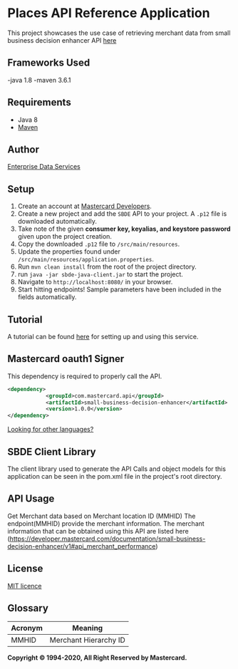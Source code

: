 # Places API Reference Application
This project showcases the use case of retrieving merchant data from small business decision enhancer API [here](https://developer.mastercard.com/product/small-business-decision-enhancer)

## Frameworks Used
-java 1.8
-maven 3.6.1

## Requirements
- Java 8
- [Maven](https://maven.apache.org/download.cgi)

## Author
[Enterprise Data Services](mailto:apisupport@mastercard.com)

## Setup
1. Create an account at [Mastercard Developers](https://developer.mastercard.com).
2. Create a new project and add the `SBDE` API to your project. A `.p12` file is downloaded automatically.
3. Take note of the given **consumer key, keyalias, and keystore password** given upon the project creation.
4. Copy the downloaded `.p12` file to `/src/main/resources`.
5. Update the properties found under `/src/main/resources/application.properties`.
6. Run `mvn clean install` from the root of the project directory.
7. run `java -jar sbde-java-client.jar` to start the project.
8. Navigate to `http://localhost:8080/` in your browser.
9. Start hitting endpoints! Sample parameters have been included in the fields automatically.

## Tutorial
A tutorial can be found [here](https://developer.mastercard.com/documentation/small-business-decision-enhancer) 
for setting up and using this service.

## Mastercard oauth1 Signer
This dependency is required to properly call the API.
```xml
<dependency>
			<groupId>com.mastercard.api</groupId>
			<artifactId>small-business-decision-enhancer</artifactId>
			<version>1.0.0</version>
</dependency>
```

[Looking for other languages?](https://github.com/Mastercard?q=oauth&type=&language=)

## SBDE Client Library
The client library used to generate the API Calls and object models for this application can be seen in the pom.xml file
in the project's root directory.

    

## API Usage
Get Merchant data based on Merchant location ID (MMHID)
The endpoint(MMHID) provide the merchant information.
The merchant information that can be obtained using this API are listed here 
(https://developer.mastercard.com/documentation/small-business-decision-enhancer/v1#api_merchant_performance)


## License
[MIT licence](https://opensource.org/licenses/MIT)

## Glossary
|Acronym    | Meaning   |
|----------|-----------|
|MMHID    | Merchant Hierarchy ID

**Copyright © 1994-2020, All Right Reserved by Mastercard.**